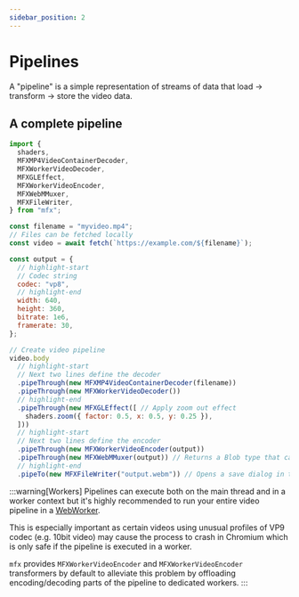 ```yaml
---
sidebar_position: 2
---
```


# Pipelines

A "pipeline" is a simple representation of streams of data that load → transform → store the video data.

## A complete pipeline

```js title="pipeline.js"
import {
  shaders,
  MFXMP4VideoContainerDecoder,
  MFXWorkerVideoDecoder,
  MFXGLEffect,
  MFXWorkerVideoEncoder,
  MFXWebMMuxer,
  MFXFileWriter,
} from "mfx";

const filename = "myvideo.mp4";
// Files can be fetched locally
const video = await fetch(`https://example.com/${filename}`);

const output = {
  // highlight-start
  // Codec string
  codec: "vp8",
  // highlight-end
  width: 640,
  height: 360,
  bitrate: 1e6,
  framerate: 30,
};

// Create video pipeline
video.body
  // highlight-start
  // Next two lines define the decoder
  .pipeThrough(new MFXMP4VideoContainerDecoder(filename))
  .pipeThrough(new MFXWorkerVideoDecoder())
  // highlight-end
  .pipeThrough(new MFXGLEffect([ // Apply zoom out effect
    shaders.zoom({ factor: 0.5, x: 0.5, y: 0.25 }),
  ]))
  // highlight-start
  // Next two lines define the encoder
  .pipeThrough(new MFXWorkerVideoEncoder(output))
  .pipeThrough(new MFXWebMMuxer(output)) // Returns a Blob type that can be piped to a backend if needed
  // highlight-end
  .pipeTo(new MFXFileWriter("output.webm")) // Opens a save dialog in the browser
```


:::warning[Workers]
Pipelines can execute both on the main thread and in a worker context but it's highly recommended to run your entire video pipeline in a [WebWorker](https://developer.mozilla.org/en-US/docs/Web/API/Web_Workers_API/Using_web_workers).

This is especially important as certain videos using unusual profiles of VP9 codec (e.g. 10bit video) may cause the process to crash in Chromium which is only safe if the pipeline is executed in a worker. 

`mfx` provides `MFXWorkerVideoEncoder` and `MFXWorkerVideoEncoder` transformers by default to alleviate this problem by offloading encoding/decoding parts of the pipeline to dedicated workers.
:::
